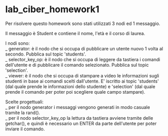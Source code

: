 # lab_ciber_homework1
Per risolvere questo homework sono stati utilizzati 3 nodi ed 1 messaggio.

Il messaggio è Student e contiene il nome, l'età e il corso di laurea.

I nodi sono:
<br>_ generator: è il nodo che si occupa di pubblicare un utente nuovo 1 volta al secondo. Pubblica sul topic 'students'.
<br>_ selector_key_op: è il nodo che si occupa di leggere da tastiera i comandi dell'utente e di pubblicare il comando selezionato. Pubblica sul topic 'selection'.
<br>_ viewer: è il nodo che si occupa di stampare a video le informazioni sugli studenti in base ai comandi scelti dall'utente. E' iscritto ai topic 'students' (dal quale prende le informazioni dello studente) e 'selection' (dal quale prende il comando per poter poi scegliere quale campo stampare).

Scelte progettuali:
<br>_ per il nodo generator i messaggi vengono generati in modo casuale tramite la rand().
<br>_ per il nodo selector_key_op la lettura da tastiera avviene tramite delle getchar(), e quindi è necessario un ENTER da parte dell'utente per poter inviare il comando.
